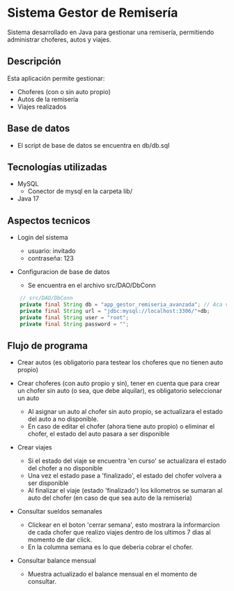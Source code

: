 # Sistema Gestor de Remisería

Sistema desarrollado en Java para gestionar una remisería, permitiendo administrar choferes, autos y viajes.

## Descripción

Esta aplicación permite gestionar:
- Choferes (con o sin auto propio)
- Autos de la remisería
- Viajes realizados

## Base de datos

- El script de base de datos se encuentra en db/db.sql

## Tecnologías utilizadas

- MySQL
  - Conector de mysql en la carpeta lib/ 
- Java 17  

## Aspectos tecnicos

- Login del sistema
  - usuario: invitado
  - contraseña: 123

- Configuracion de base de datos
  - Se encuentra en el archivo src/DAO/DbConn 

````java
    // src/DAO/DbConn 
    private final String db = "app_gestor_remiseria_avanzada"; // Aca va el nombre de tu base de datos
    private final String url = "jdbc:mysql://localhost:3306/"+db;
    private final String user = "root";
    private final String password = "";
````

## Flujo de programa

- Crear autos (es obligatorio para testear los choferes que no tienen auto propio)

- Crear choferes (con auto propio y sin), tener en cuenta que para crear un chofer sin auto (o sea, que debe alquilar), es obligatorio seleccionar un auto
  - Al asignar un auto al chofer sin auto propio, se actualizara el estado del auto a no disponible.
  - En caso de editar el chofer (ahora tiene auto propio) o eliminar el chofer, el estado del auto pasara a ser disponible

- Crear viajes
    - Si el estado del viaje se encuentra 'en curso' se actualizara el estado del chofer a no disponible
    - Una vez el estado pase a 'finalizado', el estado del chofer volvera a ser disponible
    - Al finalizar el viaje (estado 'finalizado') los kilometros se sumaran al auto del chofer (en caso de que sea auto de la remiseria)

- Consultar sueldos semanales
  - Clickear en el boton 'cerrar semana', esto mostrara la informarcion de cada chofer que realizo viajes dentro de los ultimos 7 dias al momento de dar click.
  - En la columna semana es lo que deberia cobrar el chofer.

- Consultar balance mensual
  - Muestra actualizado el balance mensual en el momento de consultar.
